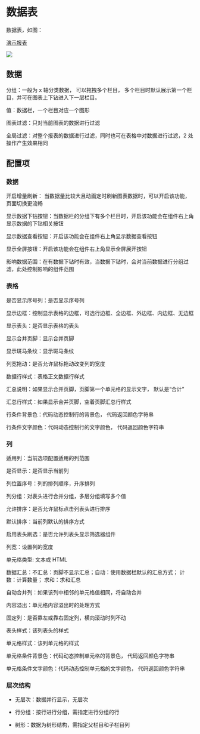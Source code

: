 # 数据表

数据表，如图：

[演示报表](https://datahu.cn/report?key=2b1b958b11dc88f0257a6d5c80de0c47#/detail)

![](/assets/2021-09-13-12-00-56-image.png)

## 数据

分组：一般为 x 轴分类数据， 可以拖拽多个栏目， 多个栏目时默认展示第一个栏目，并可在图表上下钻进入下一层栏目。

值：数据栏，一个栏目对应一个图形

图表过滤：只对当前图表的数据进行过滤

全局过滤：对整个报表的数据进行过滤，同时也可在表格中对数据进行过滤，2 处操作产生效果相同

## 配置项

### 数据

开启增量刷新： 当数据量比较大且动画定时刷新图表数据时，可以开启该功能，页面切换更流畅

显示数据下钻按钮：当数据栏的分组下有多个栏目时，开启该功能会在组件右上角显示数据的下钻相关按钮

显示数据查看按钮：开启该功能会在组件右上角显示数据查看按钮

显示全屏按钮：开启该功能会在组件右上角显示全屏展开按钮

影响数据范围：在有数据下钻时有效，当数据下钻时，会对当前数据进行分组过滤，此处控制影响的组件范围

### 表格

是否显示序号列：是否显示序号列

显示边框：控制显示表格的边框，可选行边框、全边框、外边框、内边框、无边框

显示表头：是否显示表格的表头

显示合并页脚：显示合并页脚

显示斑马条纹：显示斑马条纹

列宽拖动：是否允许鼠标拖动改变列的宽度

数据行样式：表格正文数据行样式

汇总说明：如果显示合并页脚，页脚第一个单元格的显示文字， 默认是“合计”

汇总行样式：如果显示合并页脚，空着页脚汇总行样式

行条件背景色：代码动态控制行的背景色， 代码返回颜色字符串

行条件文字颜色：代码动态控制行的文字颜色， 代码返回颜色字符串

### 列

适用列：当前选项配置适用的列范围

是否显示：是否显示当前列

列位置序号：列的排列顺序，升序排列

列分组：对表头进行合并分组，多层分组填写多个值

允许排序：是否允许鼠标点击列表头进行排序

默认排序：当前列默认的排序方式

启用表头刷选：是否允许列表头显示筛选器组件

列宽：设置列的宽度

单元格类型: 文本或 HTML

数据汇总：不汇总：页脚不显示汇总；自动：使用数据栏默认的汇总方式； 计数：计算数量； 求和：求和汇总

自动合并列：如果该列中相邻的单元格值相同，将自动合并

内容溢出：单元格内容溢出时的处理方式

固定列：是否靠左或靠右固定列，横向滚动时列不动

表头样式：该列表头的样式

单元格样式：该列单元格的样式

单元格条件背景色：代码动态控制单元格的背景色， 代码返回颜色字符串

单元格条件文字颜色：代码动态控制单元格的文字颜色， 代码返回颜色字符串

### 层次结构

- 无层次：数据并行显示，无层次

- 行分组：按行进行分组，需指定进行分组的行

- 树形：数据为树形结构，需指定父栏目和子栏目列
